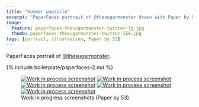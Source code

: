 ```yaml
---
title: "Summer popsicle"
excerpt: "PaperFaces portrait of @thesugarmonster drawn with Paper by 53 on an iPad."
image: 
  feature: paperfaces-thesugarmonster-twitter-lg.jpg
  thumb: paperfaces-thesugarmonster-twitter-150.jpg
tags: [portrait, illustration, Paper by 53]
---
```


PaperFaces portrait of [@thesugarmonster](http://twitter.com/thesugarmonster).

{% include boilerplate/paperfaces-2.md %}

<figure class="half">
	<a href="{{ site.url }}/assets/images/paperfaces-thesugarmonster-process-1-lg.jpg"><img src="{{ site.url }}/assets/images/paperfaces-thesugarmonster-process-1-600.jpg" alt="Work in process screenshot"></a>
	<a href="{{ site.url }}/assets/images/paperfaces-thesugarmonster-process-2-lg.jpg"><img src="{{ site.url }}/assets/images/paperfaces-thesugarmonster-process-2-600.jpg" alt="Work in process screenshot"></a>
	<a href="{{ site.url }}/assets/images/paperfaces-thesugarmonster-process-3-lg.jpg"><img src="{{ site.url }}/assets/images/paperfaces-thesugarmonster-process-3-600.jpg" alt="Work in process screenshot"></a>
	<a href="{{ site.url }}/assets/images/paperfaces-thesugarmonster-process-4-lg.jpg"><img src="{{ site.url }}/assets/images/paperfaces-thesugarmonster-process-4-600.jpg" alt="Work in process screenshot"></a>
	<a href="{{ site.url }}/assets/images/paperfaces-thesugarmonster-process-5-lg.jpg"><img src="{{ site.url }}/assets/images/paperfaces-thesugarmonster-process-5-600.jpg" alt="Work in process screenshot"></a>
	<figcaption>Work in progress screenshots (Paper by 53).</figcaption>
</figure>